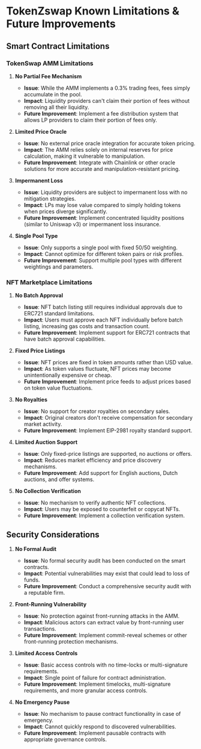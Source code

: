 # TokenZswap Known Limitations & Future Improvements

## Smart Contract Limitations

### TokenSwap AMM Limitations

1. **No Partial Fee Mechanism**
   - **Issue**: While the AMM implements a 0.3% trading fees, fees simply accumulate in the pool.
   - **Impact**: Liquidity providers can't claim their portion of fees without removing all their liquidity.
   - **Future Improvement**: Implement a fee distribution system that allows LP providers to claim their portion of fees only.

2. **Limited Price Oracle**
   - **Issue**: No external price oracle integration for accurate token pricing.
   - **Impact**: The AMM relies solely on internal reserves for price calculation, making it vulnerable to manipulation.
   - **Future Improvement**: Integrate with Chainlink or other oracle solutions for more accurate and manipulation-resistant pricing.

3. **Impermanent Loss**
   - **Issue**: Liquidity providers are subject to impermanent loss with no mitigation strategies.
   - **Impact**: LPs may lose value compared to simply holding tokens when prices diverge significantly.
   - **Future Improvement**: Implement concentrated liquidity positions (similar to Uniswap v3) or impermanent loss insurance.

4. **Single Pool Type**
   - **Issue**: Only supports a single pool with fixed 50/50 weighting.
   - **Impact**: Cannot optimize for different token pairs or risk profiles.
   - **Future Improvement**: Support multiple pool types with different weightings and parameters.

### NFT Marketplace Limitations

1. **No Batch Approval**
   - **Issue**: NFT batch listing still requires individual approvals due to ERC721 standard limitations.
   - **Impact**: Users must approve each NFT individually before batch listing, increasing gas costs and transaction count.
   - **Future Improvement**: Implement support for ERC721 contracts that have batch approval capabilities.

2. **Fixed Price Listings**
   - **Issue**: NFT prices are fixed in token amounts rather than USD value.
   - **Impact**: As token values fluctuate, NFT prices may become unintentionally expensive or cheap.
   - **Future Improvement**: Implement price feeds to adjust prices based on token value fluctuations.

3. **No Royalties**
   - **Issue**: No support for creator royalties on secondary sales.
   - **Impact**: Original creators don't receive compensation for secondary market activity.
   - **Future Improvement**: Implement EIP-2981 royalty standard support.

4. **Limited Auction Support**
   - **Issue**: Only fixed-price listings are supported, no auctions or offers.
   - **Impact**: Reduces market efficiency and price discovery mechanisms.
   - **Future Improvement**: Add support for English auctions, Dutch auctions, and offer systems.

5. **No Collection Verification**
   - **Issue**: No mechanism to verify authentic NFT collections.
   - **Impact**: Users may be exposed to counterfeit or copycat NFTs.
   - **Future Improvement**: Implement a collection verification system.

## Security Considerations

1. **No Formal Audit**
   - **Issue**: No formal security audit has been conducted on the smart contracts.
   - **Impact**: Potential vulnerabilities may exist that could lead to loss of funds.
   - **Future Improvement**: Conduct a comprehensive security audit with a reputable firm.

2. **Front-Running Vulnerability**
   - **Issue**: No protection against front-running attacks in the AMM.
   - **Impact**: Malicious actors can extract value by front-running user transactions.
   - **Future Improvement**: Implement commit-reveal schemes or other front-running protection mechanisms.

3. **Limited Access Controls**
   - **Issue**: Basic access controls with no time-locks or multi-signature requirements.
   - **Impact**: Single point of failure for contract administration.
   - **Future Improvement**: Implement timelocks, multi-signature requirements, and more granular access controls.

4. **No Emergency Pause**
   - **Issue**: No mechanism to pause contract functionality in case of emergency.
   - **Impact**: Cannot quickly respond to discovered vulnerabilities.
   - **Future Improvement**: Implement pausable contracts with appropriate governance controls.
